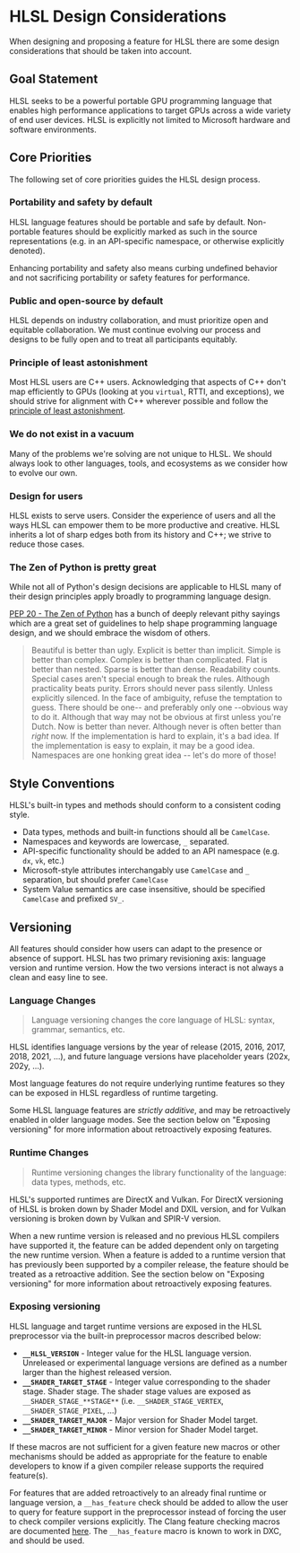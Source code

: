 # HLSL Design Considerations

When designing and proposing a feature for HLSL there are some design
considerations that should be taken into account.

## Goal Statement

HLSL seeks to be a powerful portable GPU programming language that enables high
performance applications to target GPUs across a wide variety of end user
devices. HLSL is explicitly not limited to Microsoft hardware and software
environments.

## Core Priorities

The following set of core priorities guides the HLSL design process.

### Portability and safety by default

HLSL language features should be portable and safe by default. Non-portable
features should be explicitly marked as such in the source representations (e.g.
in an API-specific namespace, or otherwise explicitly denoted).

Enhancing portability and safety also means curbing undefined behavior and not
sacrificing portability or safety features for performance.

### Public and open-source by default

HLSL depends on industry collaboration, and must prioritize open and equitable
collaboration. We must continue evolving our process and designs to be fully
open and to treat all participants equitably.

### Principle of least astonishment

Most HLSL users are C++ users. Acknowledging that aspects of C++ don't map
efficiently to GPUs (looking at you `virtual`, RTTI, and exceptions), we should
strive for alignment with C++ wherever possible and follow the [principle of least
astonishment](https://en.wikipedia.org/wiki/Principle_of_least_astonishment).

### We do not exist in a vacuum

Many of the problems we're solving are not unique to HLSL. We should always look
to other languages, tools, and ecosystems as we consider how to evolve our own.

### Design for users

HLSL exists to serve users. Consider the experience of users and all the ways
HLSL can empower them to be more productive and creative. HLSL inherits a lot of
sharp edges both from its history and C++; we strive to reduce those cases.

### The Zen of Python is pretty great

While not all of Python's design decisions are applicable to HLSL many of their
design principles apply broadly to programming language design.

[PEP 20 - The Zen of Python](https://peps.python.org/pep-0020/) has a bunch of
deeply relevant pithy sayings which are a great set of guidelines to help shape
programming language design, and we should embrace the wisdom of others.

> Beautiful is better than ugly.
> Explicit is better than implicit.
> Simple is better than complex.
> Complex is better than complicated.
> Flat is better than nested.
> Sparse is better than dense.
> Readability counts.
> Special cases aren't special enough to break the rules.
> Although practicality beats purity.
> Errors should never pass silently.
> Unless explicitly silenced.
> In the face of ambiguity, refuse the temptation to guess.
> There should be one-- and preferably only one --obvious way to do it.
> Although that way may not be obvious at first unless you're Dutch.
> Now is better than never.
> Although never is often better than *right* now.
> If the implementation is hard to explain, it's a bad idea.
> If the implementation is easy to explain, it may be a good idea.
> Namespaces are one honking great idea -- let's do more of those!

## Style Conventions

HLSL's built-in types and methods should conform to a consistent coding style.

* Data types, methods and built-in functions should all be `CamelCase`.
* Namespaces and keywords are lowercase, `_` separated.
* API-specific functionality should be added to an API namespace (e.g. `dx`,
  `vk`, etc.)
* Microsoft-style attributes interchangably use `CamelCase` and `_` separation,
  but should prefer `CamelCase`
* System Value semantics are case insensitive, should be specified `CamelCase`
  and prefixed `SV_`.

## Versioning

All features should consider how users can adapt to the presence or absence of
support. HLSL has two primary revisioning axis: language version and runtime
version. How the two versions interact is not always a clean and easy line to
see.

### Language Changes

> Language versioning changes the core language of HLSL: syntax, grammar,
> semantics, etc.

HLSL identifies language versions by the year of release (2015, 2016, 2017,
2018, 2021, ...), and future language versions have placeholder years (202x,
202y, ...).

Most language features do not require underlying runtime features so they can be
exposed in HLSL regardless of runtime targeting.

Some HLSL language features are _strictly additive_, and may be retroactively
enabled in older language modes. See the section below on "Exposing versioning"
for more information about retroactively exposing features.

### Runtime Changes

> Runtime versioning changes the library functionality of the language: data
> types, methods, etc.

HLSL's supported runtimes are DirectX and Vulkan. For DirectX versioning of HLSL
is broken down by Shader Model and DXIL version, and for Vulkan versioning is
broken down by Vulkan and SPIR-V version.

When a new runtime version is released and no previous HLSL compilers have
supported it, the feature can be added dependent only on targeting the new
runtime version. When a feature is added to a runtime version that has
previously been supported by a compiler release, the feature should be treated
as a retroactive addition. See the section below on "Exposing versioning" for
more information about retroactively exposing features.

### Exposing versioning

HLSL language and target runtime versions are exposed in the HLSL preprocessor
via the built-in preprocessor macros described below:

* **`__HLSL_VERSION`** - Integer value for the HLSL language version. Unreleased
  or experimental language versions are defined as a number larger than the
  highest released version.
* **`__SHADER_TARGET_STAGE`** - Integer value corresponding to the shader stage.
  Shader stage. The shader stage values are exposed as
  `__SHADER_STAGE_**STAGE**` (i.e. `__SHADER_STAGE_VERTEX`,
  `__SHADER_STAGE_PIXEL`, ...)
* **`__SHADER_TARGET_MAJOR`** - Major version for Shader Model target.
* **`__SHADER_TARGET_MINOR`** - Minor version for Shader Model target.

If these macros are not sufficient for a given feature new macros or other
mechanisms should be added as appropriate for the feature to enable developers
to know if a given compiler release supports the required feature(s).

For features that are added retroactively to an already final runtime or
language version, a `__has_feature` check should be added to allow the user to
query for feature support in the preprocessor instead of forcing the user to
check compiler versions explicitly. The Clang feature checking macros are
documented
[here](https://clang.llvm.org/docs/LanguageExtensions.html#feature-checking-macros).
The `__has_feature` macro is known to work in DXC, and should be used.
